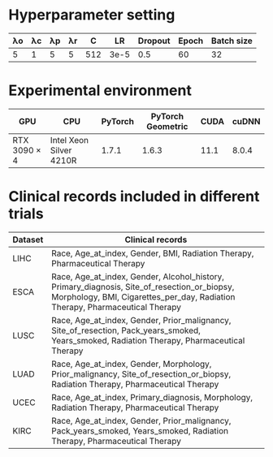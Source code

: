 # Hyperparameter setting

 λo | λc | λp | λr | C | LR        | Dropout | Epoch | Batch size  
 ----- | ------  | ----- | ------ | ----- | ------ | ----- | ------ | ----- 
 5           | 1             | 5             | 5             | 512  |3e-5|  0.5     | 60    | 32                    


# Experimental environment

GPU        | CPU                     | PyTorch | PyTorch Geometric | CUDA | cuDNN 
 ---- | ----- | ------  | ----- | ------ | ----- 
RTX 3090 × 4 | Intel Xeon Silver 4210R | 1.7.1   | 1.6.3           | 11.1 | 8.0.4 

# Clinical records included in different trials

Dataset | Clinical records      
---- | -----                          
LIHC        | Race, Age\_at\_index, Gender, BMI, Radiation Therapy, Pharmaceutical Therapy                                  
ESCA        |Race, Age\_at\_index, Gender, Alcohol\_history, Primary\_diagnosis, Site\_of\_resection\_or\_biopsy, Morphology, BMI, Cigarettes\_per\_day, Radiation Therapy, Pharmaceutical Therapy   
LUSC        |Race, Age\_at\_index, Gender, Prior\_malignancy, Site\_of\_resection, Pack\_years\_smoked, Years\_smoked, Radiation Therapy, Pharmaceutical Therapy      
LUAD        | Race, Age\_at\_index, Gender, Morphology, Prior\_malignancy, Site\_of\_resection\_or\_biopsy, Radiation Therapy, Pharmaceutical Therapy         
UCEC        | Race, Age\_at\_index, Primary\_diagnosis, Morphology, Radiation Therapy, Pharmaceutical Therapy                                                           
KIRC        | Race, Age\_at\_index, Gender, Prior\_malignancy, Pack\_years\_smoked, Years\_smoked, Radiation Therapy, Pharmaceutical Therapy              















